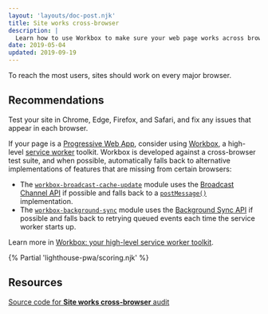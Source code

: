 ```yaml
---
layout: 'layouts/doc-post.njk'
title: Site works cross-browser
description: |
  Learn how to use Workbox to make sure your web page works across browsers.
date: 2019-05-04
updated: 2019-09-19
---
```


To reach the most users, sites should work on every major browser.

## Recommendations

Test your site in Chrome, Edge, Firefox, and Safari, and
fix any issues that appear in each browser.

If your page is a [Progressive Web App](https://web.dev/explore/progressive-web-apps#make-it-installable),
consider using [Workbox](/docs/workbox/),
a high-level [service worker](https://web.dev/articles/service-workers-cache-storage) toolkit.
Workbox is developed against a cross-browser test suite, and when possible,
automatically falls back to alternative implementations
of features that are missing from certain browsers:

- The [`workbox-broadcast-cache-update`](/docs/workbox/modules/workbox-broadcast-update/)
  module uses the [Broadcast Channel API](https://developer.mozilla.org/docs/Web/API/Broadcast_Channel_API)
  if possible and falls back to a
  [`postMessage()`](https://developer.mozilla.org/docs/Web/API/Window/postMessage)
  implementation.
- The [`workbox-background-sync`](https://developer.mozilla.org/docs/Web/API/Window/postMessage)
  module uses the [Background Sync API](/docs/workbox/reference/workbox-background-sync/)
  if possible and falls back to retrying queued events
  each time the service worker starts up.

Learn more in [Workbox: your high-level service worker toolkit](/docs/workbox/).

{% Partial 'lighthouse-pwa/scoring.njk' %}

## Resources

[Source code for **Site works cross-browser** audit](https://github.com/GoogleChrome/lighthouse/blob/main/core/audits/manual/pwa-cross-browser.js)
